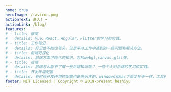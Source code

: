 ```yaml
---
home: true
heroImage: /favicon.png
actionText: 进入! →
actionLink: /blog/
features:
# - title: 框架
#   details: Vue、React、Abgular、Flutter的学习和实践。
# - title: 工作笔记
#   details: 好记性不如烂笔头，记录平时工作中遇到的一些问题和解决方法。
# - title: 前端可视化
#   details: 前端方面可视化的知识，包括webgl,canvas,glsl等。
# - title: 后端
#   details: 前端怎么能不了解一些后端知识呢？ 一些个人对后端的学习和实践。
# - title: 开发环境配置
#   details: 有时候开发环境的配置也是很头疼的，windows和mac下面又各不一样，工具的熟练程度直接决定开发速度，所以留文待查吧。
footer: MIT Licensed | Copyright © 2019-present heshiyu
---
```

